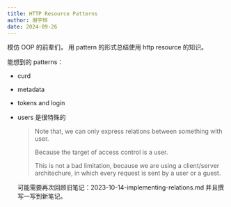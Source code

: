 ```yaml
---
title: HTTP Resource Patterns
author: 谢宇恒
date: 2024-09-26
---
```


模仿 OOP 的前辈们，
用 pattern 的形式总结使用 http resource 的知识。

能想到的 patterns：

- curd
- metadata
- tokens and login
- users 是很特殊的

  > Note that, we can only express relations between something with user.
  >
  > Because the target of access control is a user.
  >
  > This is not a bad limitation,
  > because we are using a client/server architechure,
  > in which every request is sent by a user or a guest.

  可能需要再次回顾旧笔记：2023-10-14-implementing-relations.md
  并且撰写一写到新笔记。
